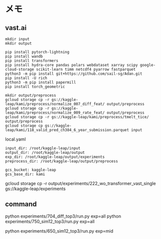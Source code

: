 # メモ

## vast.ai
```
mkdir input
mkdir output

pip install pytorch-lightning
pip install wandb
pip install transformers
pip install hydra-core pandas polars webdataset xarray scipy google-cloud-storage scikit-learn timm netcdf4 pyarrow fastparquet
python3 -m pip install git+https://github.com/sail-sg/Adan.git  
pip install -U rich
python3 -m pip install papermill
pip install torch_geometric

mkdir output/preprocess
gcloud storage cp -r gs://kaggle-leap/kami/preprocess/normalize_007_diff_feat/ output/preprocess
gcloud storage cp -r gs://kaggle-leap/kami/preprocess/normalize_009_rate_feat/ output/preprocess
gcloud storage cp -r gs://kaggle-leap/kami/preprocess/tmelt_tice/ output/preprocess
gcloud storage cp gs://kaggle-leap/kami/118_valid_pred_ch384_6_year_submission.parquet input
```

local.yaml
```
input_dir: /root/kaggle-leap/input
output_dir: /root/kaggle-leap/output
exp_dir: /root/kaggle-leap/output/experiments
preprocess_dir: /root/kaggle-leap/output/preprocess

gcs_bucket: kaggle-leap
gcs_base_dir: kami
```

gcloud storage cp -r output/experiments/222_wo_transformer_vast_single gs://kaggle-leap/experiments

## command
python experiments/704_diff_top3/run.py exp=all
python experiments/750_sim12_top3/run.py exp=all      

python experiments/650_sim12_top3/run.py exp=mid